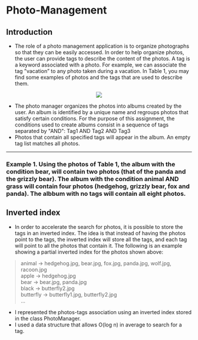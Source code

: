 # Photo-Management
## Introduction
- The role of a photo management application is to organize photographs so that they can
be easily accessed. In order to help organize photos, the user can provide tags to describe
the content of the photos. A tag is a keyword associated with a photo. For example, we
can associate the tag ”vacation” to any photo taken during a vacation. In Table 1, you
may find some examples of photos and the tags that are used to describe them.

<p align="center">
     <img src="https://i.imgur.com/CX3nvB5.png"/>
</p>
 
- The photo manager organizes the photos into albums created by the user. An album
is identified by a unique name and regroups photos that satisfy certain conditions. For
the purpose of this assignment, the conditions used to create albums consist in a sequence
of tags separated by "AND":
Tag1 AND Tag2 AND Tag3
- Photos that contain all specified tags will appear in the album. An empty tag list matches
all photos.

<hr>

### Example 1. Using the photos of Table 1, the album with the condition bear, will contain two photos (that of the panda and the grizzly bear). The album with the condition animal AND grass will contain four photos (hedgehog, grizzly bear, fox and panda). The albbum with no tags will contain all eight photos.

## Inverted index
- In order to accelerate the search for photos, it is possible to store the tags in an inverted
index. The idea is that instead of having the photos point to the tags, the inverted index
will store all the tags, and each tag will point to all the photos that contain it.
The following is an example showing a partial inverted index for the photos shown
above:
> animal → hedgehog.jpg, bear.jpg, fox.jpg, panda.jpg, wolf.jpg, racoon.jpg <br>
> apple → hedgehog.jpg <br>
> bear → bear.jpg, panda.jpg <br>
> black → butterfly2.jpg <br>
> butterfly → butterfly1.jpg, butterfly2.jpg <br>
> ...

- I represented the photos-tags association using an inverted index stored in the class
PhotoManager.
- I used a data structure that allows O(log n) in average to search for a tag.
